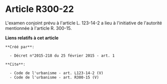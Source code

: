 # Article R300-22

L'examen conjoint prévu à l'article L. 123-14-2 a lieu à l'initiative de l'autorité mentionnée à l'article R. 300-15.

**Liens relatifs à cet article**

	**Créé par**:

	  - Décret n°2015-218 du 25 février 2015 - art. 1

	**Cite**:

	  - Code de l'urbanisme - art. L123-14-2 (V)
	  - Code de l'urbanisme - art. R300-15 (V)
